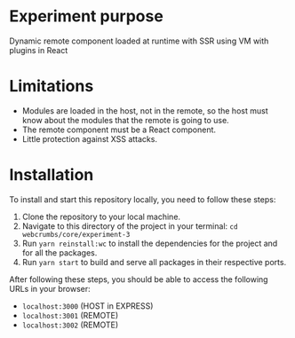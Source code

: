 # Experiment purpose
Dynamic remote component loaded at runtime with SSR using VM with plugins in React

# Limitations
- Modules are loaded in the host, not in the remote, so the host must know about the modules that the remote is going to use.
- The remote component must be a React component.
- Little protection against XSS attacks.

# Installation

To install and start this repository locally, you need to follow these steps:

1. Clone the repository to your local machine.
2. Navigate to this directory of the project in your terminal: `cd webcrumbs/core/experiment-3`
3. Run `yarn reinstall:wc` to install the dependencies for the project and for all the packages.
4. Run `yarn start` to build and serve all packages in their respective ports.

After following these steps, you should be able to access the following URLs in your browser:

- `localhost:3000` (HOST in EXPRESS)
- `localhost:3001` (REMOTE)
- `localhost:3002` (REMOTE)